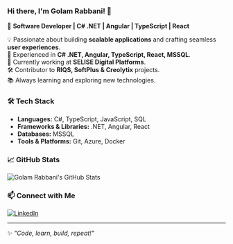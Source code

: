 ### Hi there, I'm Golam Rabbani! 👋  

🚀 **Software Developer | C# .NET | Angular | TypeScript | React**  

💡 Passionate about building **scalable applications** and crafting seamless **user experiences**.  
🔹 Experienced in **C# .NET, Angular, TypeScript, React, MSSQL**.  
💼 Currently working at **SELISE Digital Platforms**.  
🛠 Contributor to **RIQS, SoftPlus & Creolytix** projects.  
📚 Always learning and exploring new technologies.  

### 🛠 Tech Stack  
- **Languages:** C#, TypeScript, JavaScript, SQL  
- **Frameworks & Libraries:** .NET, Angular, React  
- **Databases:** MSSQL  
- **Tools & Platforms:** Git, Azure, Docker  

### 📈 GitHub Stats  
![Golam Rabbani's GitHub Stats](https://github-readme-stats.vercel.app/api?username=golam-rabbani-selise&show_icons=true&theme=radical)  

### 📫 Connect with Me  
[![LinkedIn](https://img.shields.io/badge/LinkedIn-Golam%20Rabbani-blue?style=flat&logo=linkedin)](https://www.linkedin.com/in/golam~rabbani)  

---

✨ *"Code, learn, build, repeat!"*  
